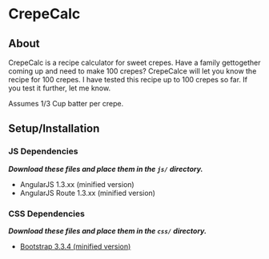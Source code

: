 # CrepeCalc

## About
CrepeCalc is a recipe calculator for sweet crepes.
Have a family gettogether coming up and need to make 100 crepes? CrepeCalce will let you know the recipe for 100 crepes.
I have tested this recipe up to 100 crepes so far. If you test it further, let me know.

Assumes 1/3 Cup batter per crepe.

## Setup/Installation

### JS Dependencies
___Download these files and place them in the ```js/``` directory.___
  * AngularJS 1.3.xx (minified version)
  * AngularJS Route 1.3.xx (minified version)
  
  
### CSS Dependencies
___Download these files and place them in the ```css/``` directory.___
  * [Bootstrap 3.3.4 (minified version)](http://getbootstrap.com)